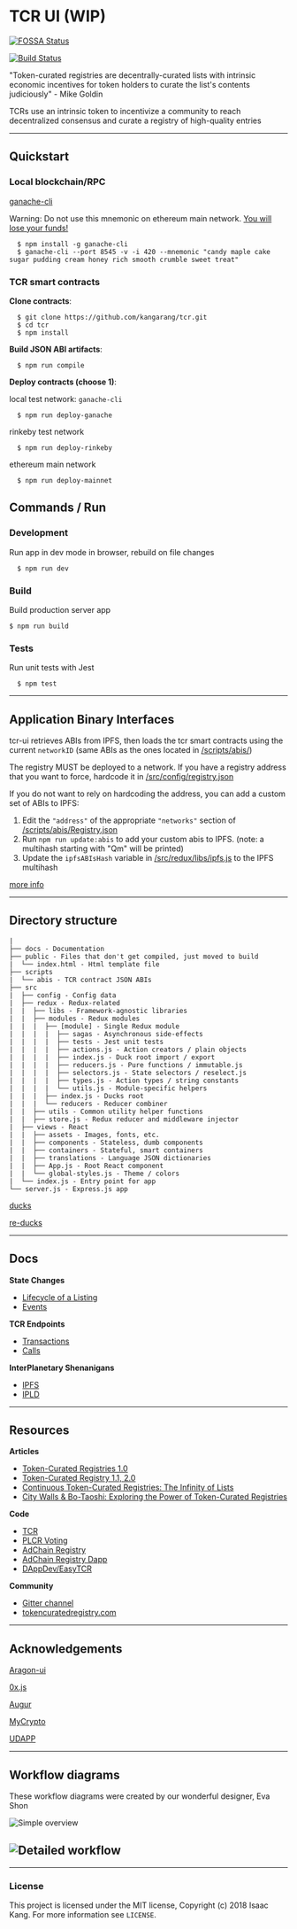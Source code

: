 # TCR UI (WIP)

<!-- license -->

[![FOSSA Status](https://app.fossa.io/api/projects/git%2Bgithub.com%2Fkangarang%2Ftcr-ui.svg?type=shield)](https://app.fossa.io/projects/git%2Bgithub.com%2Fkangarang%2Ftcr-ui?ref=badge_shield)

<!-- travis-ci -->

[![Build Status](https://travis-ci.org/kangarang/tcr-ui.svg?branch=master)](https://travis-ci.org/kangarang/tcr-ui)

"Token-curated registries are decentrally-curated lists with intrinsic economic incentives for token holders to curate the list's contents judiciously" - Mike Goldin

TCRs use an intrinsic token to incentivize a community to reach decentralized consensus and curate a registry of high-quality entries

---

## Quickstart

### **Local blockchain/RPC**

[ganache-cli](https://github.com/trufflesuite/ganache-cli)

Warning: Do not use this mnemonic on ethereum main network. [You will lose your funds!](https://www.reddit.com/r/ethereum/comments/7z4n6a/people_are_using_the_hardcoded_ganache_seedphrase/)

```
  $ npm install -g ganache-cli
  $ ganache-cli --port 8545 -v -i 420 --mnemonic "candy maple cake sugar pudding cream honey rich smooth crumble sweet treat"
```

### **TCR smart contracts**

**Clone contracts**:

```
  $ git clone https://github.com/kangarang/tcr.git
  $ cd tcr
  $ npm install
```

**Build JSON ABI artifacts**:

```
  $ npm run compile
```

**Deploy contracts (choose 1)**:

local test network: `ganache-cli`

```
  $ npm run deploy-ganache
```

rinkeby test network

```
  $ npm run deploy-rinkeby
```

ethereum main network

```
  $ npm run deploy-mainnet
```

## Commands / Run

### **Development**

Run app in dev mode in browser, rebuild on file changes

```
  $ npm run dev
```

### **Build**

Build production server app

```
$ npm run build
```

### **Tests**

Run unit tests with Jest

```
  $ npm test
```

---

## Application Binary Interfaces

tcr-ui retrieves ABIs from IPFS, then loads the tcr smart contracts using the current `networkID` (same ABIs as the ones located in [/scripts/abis/](https://github.com/kangarang/tcr-ui/tree/master/scripts/abis))

The registry MUST be deployed to a network. If you have a registry address that you want to force, hardcode it in [/src/config/registry.json](../src/config/registry.json)

If you do not want to rely on hardcoding the address, you can add a custom set of ABIs to IPFS:

1.  Edit the `"address"` of the appropriate `"networks"` section of [/scripts/abis/Registry.json](../scripts/abis/Registry.json)
1.  Run `npm run update:abis` to add your custom abis to IPFS. (note: a multihash starting with "Qm" will be printed)
1.  Update the `ipfsABIsHash` variable in [/src/redux/libs/ipfs.js](../src/redux/libs/ipfs.js) to the IPFS multihash

[more info](./docs/IPFS.md)

---

## Directory structure

```
|
├── docs - Documentation
├── public - Files that don't get compiled, just moved to build
|  └── index.html - Html template file
├── scripts
|  └── abis - TCR contract JSON ABIs
├── src
|  ├── config - Config data
|  ├── redux - Redux-related
|  |  ├── libs - Framework-agnostic libraries
|  |  ├── modules - Redux modules
|  |  |  ├── [module] - Single Redux module
|  |  |  |  ├── sagas - Asynchronous side-effects
|  |  |  |  ├── tests - Jest unit tests
|  |  |  |  ├── actions.js - Action creators / plain objects
|  |  |  |  ├── index.js - Duck root import / export
|  |  |  |  ├── reducers.js - Pure functions / immutable.js
|  |  |  |  ├── selectors.js - State selectors / reselect.js
|  |  |  |  ├── types.js - Action types / string constants
|  |  |  |  └── utils.js - Module-specific helpers
|  |  |  ├── index.js - Ducks root
|  |  |  └── reducers - Reducer combiner
|  |  ├── utils - Common utility helper functions
|  |  ├── store.js - Redux reducer and middleware injector
|  ├── views - React
|  |  ├── assets - Images, fonts, etc.
|  |  ├── components - Stateless, dumb components
|  |  ├── containers - Stateful, smart containers
|  |  ├── translations - Language JSON dictionaries
|  |  ├── App.js - Root React component
|  |  └── global-styles.js - Theme / colors
|  └── index.js - Entry point for app
└── server.js - Express.js app
```

[ducks](https://github.com/erikras/ducks-modular-redux)

[re-ducks](https://medium.freecodecamp.org/scaling-your-redux-app-with-ducks-6115955638be)

---

## Docs

**State Changes**

* [Lifecycle of a Listing](./docs/Lifecycle-of-a-Listing.md)
* [Events](./docs/Events.md)

**TCR Endpoints**

* [Transactions](./docs/Transactions.md)
* [Calls](./docs/Calls.md)

**InterPlanetary Shenanigans**

* [IPFS](./docs/IPFS.md)
* [IPLD](./docs/IPLD.md)

---

## Resources

**Articles**

* [Token-Curated Registries 1.0](https://medium.com/@ilovebagels/token-curated-registries-1-0-61a232f8dac7)
* [Token-Curated Registry 1.1, 2.0](https://medium.com/@ilovebagels/token-curated-registries-1-1-2-0-tcrs-new-theory-and-dev-updates-34c9f079f33d)
* [Continuous Token-Curated Registries: The Infinity of Lists](https://medium.com/@simondlr/continuous-token-curated-registries-the-infinity-of-lists-69024c9eb70d)
* [City Walls & Bo-Taoshi: Exploring the Power of Token-Curated Registries](https://medium.com/@simondlr/city-walls-bo-taoshi-exploring-the-power-of-token-curated-registries-588f208c17d5)

**Code**

* [TCR](https://github.com/skmgoldin/tcr)
* [PLCR Voting](https://github.com/ConsenSys/PLCRVoting)
* [AdChain Registry](https://github.com/AdChain/AdChainRegistry)
* [AdChain Registry Dapp](https://github.com/AdChain/AdChainRegistryDapp)
* [DAppDev/EasyTCR](https://github.com/DAppDevConsulting/EasyTCR)

**Community**

* [Gitter channel](https://gitter.im/Curation-Markets/Lobby)
* [tokencuratedregistry.com](https://medium.com/@tokencuratedregistry)

---

## Acknowledgements

[Aragon-ui](https://github.com/aragon/aragon-ui/tree/master/src/components)

[0x.js](https://github.com/0xProject/0x.js/tree/development/packages)

[Augur](https://github.com/AugurProject/augur/tree/seadragon/src/utils)

[MyCrypto](https://github.com/MyCryptoHQ/MyCrypto/tree/develop/common/utils)

[UDAPP](https://github.com/kumavis/udapp)

---

## Workflow diagrams

These workflow diagrams were created by our wonderful designer, Eva Shon

![Simple overview](https://s3.amazonaws.com/elasticbeanstalk-us-east-1-167611752874/simple-overview.png)

## ![Detailed workflow](https://s3.amazonaws.com/elasticbeanstalk-us-east-1-167611752874/detailed-workflow.png)

---

### License

This project is licensed under the MIT license, Copyright (c) 2018 Isaac Kang. For more information see `LICENSE`.
